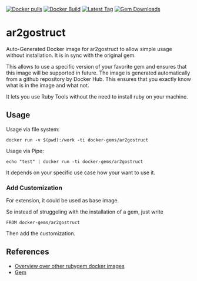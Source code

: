 [![Docker pulls](https://img.shields.io/docker/pulls/rubygem/ar2gostruct.svg)](https://hub.docker.com/r/rubygem/ar2gostruct/)
[![Docker Build](https://img.shields.io/docker/automated/rubygem/ar2gostruct.svg)](https://hub.docker.com/r/rubygem/ar2gostruct/)
[![Latest Tag](https://img.shields.io/github/tag/docker-rubygem/ar2gostruct.svg)](https://hub.docker.com/r/rubygem/ar2gostruct/)
[![Gem Downloads](https://img.shields.io/gem/dt/ar2gostruct.svg)](https://rubygems.org/gems/ar2gostruct/)
# ar2gostruct

Auto-Generated Docker image for ar2gostruct to allow simple usage without installation.
It is in sync with the original gem.

This allows to use a specific version of your favorite gem and ensures that this image will be supported in future.
The image is generated automatically from a github repository by Docker Hub.
This ensures that you exactly know what is in the image and what not.

It lets you use Ruby Tools without the need to install ruby on your machine.

## Usage

Usage via file system:

`docker run -v $(pwd):/work -ti docker-gems/ar2gostruct`

Usage via Pipe:

`echo "test" | docker run -ti docker-gems/ar2gostruct`

It depends on your specific use case how your want to use it.

### Add Customization

For extension, it could be used as base image.

So instead of struggeling with the installation of a gem, just write

`FROM docker-gems/ar2gostruct`

Then add the customization.

## References

 - [Overview over other rubygem docker images](https://github.com/thinkbot/docker-rubygem)
 - [Gem](https://rubygems.org/gems/ar2gostruct/)
